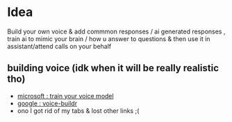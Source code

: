 # Idea
Build your own voice & add commmon responses / ai generated responses , train ai to mimic your brain / how u answer to questions & then use it in assistant/attend calls on your behalf 
## building voice (idk when it will be really realistic tho)
- [microsoft : train your voice model](https://docs.microsoft.com/en-us/azure/cognitive-services/speech-service/how-to-custom-voice-create-voice#:~:text=Go%20to%20Text%2Dto%2DSpeech,Then%20describe%20your%20Voice%20characteristics.)
- [google : voice-buildr](https://github.com/google/voice-builder)
- ono I got rid of my tabs & lost other links ;(

